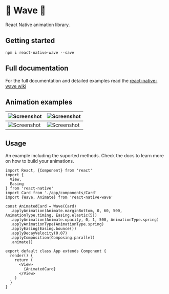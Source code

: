 # 🌊 Wave 🌊
React Native animation library.



## Getting started

 ```
 npm i react-native-wave --save
 ```
 
 
 ## Full documentation
 For the full documentation and detailed examples read the [react-native-wave wiki](https://github.com/valdio/react-native-wave/wiki)

## Animation examples
|![Screenshot](https://github.com/valdio/react-native-wave/blob/master/images/fade-in.gif)|![Screenshot](https://github.com/valdio/react-native-wave/blob/master/images/bounce.gif)|
| ------------- | ------------- |
|![Screenshot](https://github.com/valdio/react-native-wave/blob/master/images/fadein-bounce.gif)|![Screenshot](https://github.com/valdio/react-native-wave/blob/master/images/anim.gif)|



## Usage

An example including the suported methods. Check the docs to learn more on how to build your animations.

```
import React, {Component} from 'react'
import {
  View,
  Easing
} from 'react-native'
import Card from './app/components/Card'
import {Wave, Animate} from 'react-native-wave'

const AnimatedCard = Wave(Card)
  .applyAnimation(Animate.marginBottom, 0, 60, 500, AnimationType.timing, Easing.elastic(5))
  .applyAnimation(Animate.opacity, 0, 1, 500, AnimationType.spring)
  .applyAnimationType(AnimationType.spring)
  .applyEasing(Easing.bounce())
  .applyDecayVelocity(0.07)
  .applyComposition(Composing.parallel)
  .animate()

export default class App extends Component {
  render() {
    return (
      <View>
        {AnimatedCard}
      </View>
    )
  }
}



